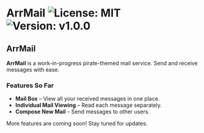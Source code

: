 # ArrMail ![License: MIT](https://img.shields.io/badge/License-MIT-yellow.svg) ![Version: v1.0.0](https://img.shields.io/badge/Version-v1.0.0-blue)

## ArrMail

**ArrMail** is a work-in-progress pirate-themed mail service. Send and receive messages with ease.

### Features So Far
- **Mail Box** – View all your received messages in one place.
- **Individual Mail Viewing** – Read each message separately.
- **Compose New Mail** – Send messages to other users.

More features are coming soon! Stay tuned for updates.

